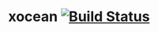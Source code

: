 xocean [![Build Status](https://travis-ci.org/changyou/xocean.png?branch=master)](https://travis-ci.org/changyou/xocean)
======
